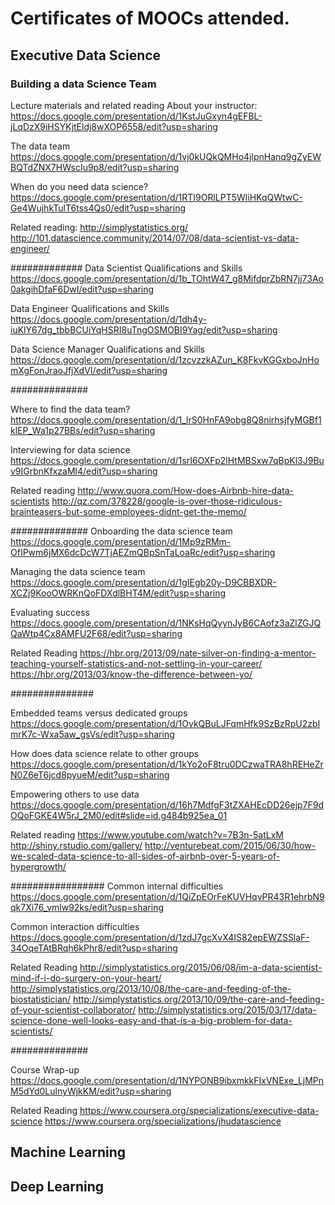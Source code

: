 # Certificates of MOOCs attended.

## Executive Data Science
### Building a data Science Team

Lecture materials and related reading
  About your instructor: 
  https://docs.google.com/presentation/d/1KstJuGxyn4gEFBL-jLqDzX9iHSYKjtEldj8wXOP6558/edit?usp=sharing

  The data team
  https://docs.google.com/presentation/d/1vj0kUQkQMHo4jlpnHanq9gZyEWBQTdZNX7HWscIu9p8/edit?usp=sharing

  When do you need data science?
  https://docs.google.com/presentation/d/1RTI9ORlLPT5WliHKqQWtwC-Ge4WujhkTulT6tss4Qs0/edit?usp=sharing

  Related reading:
  http://simplystatistics.org/
  http://101.datascience.community/2014/07/08/data-scientist-vs-data-engineer/

#############
  Data Scientist Qualifications and Skills
  https://docs.google.com/presentation/d/1b_TOhtW47_g8MifdprZbRN7jj73Ao0akgihDfaF6DwI/edit?usp=sharing

  Data Engineer Qualifications and Skills
  https://docs.google.com/presentation/d/1dh4y-iuKlY67dg_tbbBCUiYqHSRI8uTngOSMOBI9Yag/edit?usp=sharing

  Data Science Manager Qualifications and Skills
  https://docs.google.com/presentation/d/1zcvzzkAZun_K8FkvKGGxboJnHomXgFonJraoJfjXdVI/edit?usp=sharing

##############

  Where to find the data team?
  https://docs.google.com/presentation/d/1_lrS0HnFA9obg8Q8nirhsjfyMGBf1klEP_Wa1p27BBs/edit?usp=sharing

  Interviewing for data science
  https://docs.google.com/presentation/d/1srI6OXFp2lHtMBSxw7qBpKl3J9Buv9IGrbnKfxzaMl4/edit?usp=sharing

  Related reading
  http://www.quora.com/How-does-Airbnb-hire-data-scientists
  http://qz.com/378228/google-is-over-those-ridiculous-brainteasers-but-some-employees-didnt-get-the-memo/

##############
  Onboarding the data science team
  https://docs.google.com/presentation/d/1Mp9zRMm-OfIPwm6jMX6dcDcW7TjAEZmQBpSnTaLoaRc/edit?usp=sharing

  Managing the data science team
  https://docs.google.com/presentation/d/1gIEgb20y-D9CBBXDR-XCZj9KooOWRKnQoFDXdlBHT4M/edit?usp=sharing

  Evaluating success
  https://docs.google.com/presentation/d/1NKsHqQyynJyB6CAofz3aZlZGJQQaWtp4Cx8AMFU2F68/edit?usp=sharing

  Related Reading
  https://hbr.org/2013/09/nate-silver-on-finding-a-mentor-teaching-yourself-statistics-and-not-settling-in-your-career/
  https://hbr.org/2013/03/know-the-difference-between-yo/

###############

  Embedded teams versus dedicated groups
  https://docs.google.com/presentation/d/1OvkQBuLJFqmHfk9SzBzRpU2zbImrK7c-Wxa5aw_gsVs/edit?usp=sharing

  How does data science relate to other groups
  https://docs.google.com/presentation/d/1kYo2oF8tru0DCzwaTRA8hREHeZrN0Z6eT6jcd8pyueM/edit?usp=sharing

  Empowering others to use data
  https://docs.google.com/presentation/d/16h7MdfgF3tZXAHEcDD26ejp7F9dOQoFGKE4W5rJ_2M0/edit#slide=id.g484b925ea_01

  Related reading
  https://www.youtube.com/watch?v=7B3n-5atLxM
  http://shiny.rstudio.com/gallery/
  http://venturebeat.com/2015/06/30/how-we-scaled-data-science-to-all-sides-of-airbnb-over-5-years-of-hypergrowth/

#################
  Common internal difficulties
  https://docs.google.com/presentation/d/1QiZpEOrFeKUVHqvPR43R1ehrbN9qk7Xi76_vmlw92ks/edit?usp=sharing

  Common interaction difficulties
  https://docs.google.com/presentation/d/1zdJ7gcXvX4IS82epEWZSSlaF-34OqeTAtBRqh6kPhr8/edit?usp=sharing

  Related Reading
  http://simplystatistics.org/2015/06/08/im-a-data-scientist-mind-if-i-do-surgery-on-your-heart/
  http://simplystatistics.org/2013/10/08/the-care-and-feeding-of-the-biostatistician/
  http://simplystatistics.org/2013/10/09/the-care-and-feeding-of-your-scientist-collaborator/
  http://simplystatistics.org/2015/03/17/data-science-done-well-looks-easy-and-that-is-a-big-problem-for-data-scientists/

##############

  Course Wrap-up
  https://docs.google.com/presentation/d/1NYPONB9ibxmkkFIxVNExe_LjMPnM5dYd0LulnyWjkKM/edit?usp=sharing

  Related Reading
  https://www.coursera.org/specializations/executive-data-science
  https://www.coursera.org/specializations/jhudatascience


## Machine Learning 

## Deep Learning 

